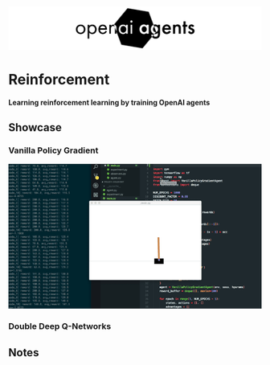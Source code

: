 <img src="./assets/openai-agents.png" />

# Reinforcement
#### Learning reinforcement learning by training OpenAI agents

## Showcase
### Vanilla Policy Gradient
<img src="./assets/pg-cartpole.gif" />

### Double Deep Q-Networks


## Notes

